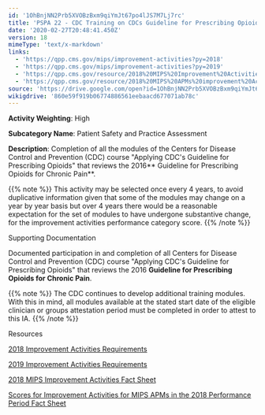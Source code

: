 ```yaml
---
id: '1OhBnjNN2Prb5XVOBzBxm9qiYmJt67po4lJS7M7Lj7rc'
title: 'PSPA 22 - CDC Training on CDCs Guideline for Prescribing Opioids for Chronic Pain'
date: '2020-02-27T20:48:41.450Z'
version: 18
mimeType: 'text/x-markdown'
links:
  - 'https://qpp.cms.gov/mips/improvement-activities?py=2018'
  - 'https://qpp.cms.gov/mips/improvement-activities?py=2019'
  - 'https://qpp.cms.gov/resource/2018%20MIPS%20Improvement%20Activities%20Fact%20Sheet'
  - 'https://qpp.cms.gov/resource/2018%20MIPS%20APMs%20improvement%20Activities%20scores%20fact%20sheet'
source: 'https://drive.google.com/open?id=1OhBnjNN2Prb5XVOBzBxm9qiYmJt67po4lJS7M7Lj7rc'
wikigdrive: '860e59f919b06774886561eebaacd677071ab78c'
---
```

**Activity Weighting**: High

**Subcategory Name**: Patient Safety and Practice Assessment

**Description**: Completion of all the modules of the Centers for Disease Control and Prevention (CDC) course "Applying CDC's Guideline for Prescribing Opioids" that reviews the 2016** Guideline for Prescribing Opioids for Chronic Pain**.

{{% note %}}
This activity may be selected once every 4 years, to avoid duplicative information given that some of the modules may change on a year by year basis but over 4 years there would be a reasonable expectation for the set of modules to have undergone substantive change, for the improvement activities performance category score.
{{% /note %}}

Supporting Documentation

Documented participation in and completion of all Centers for Disease Control and Prevention (CDC) course "Applying CDC's Guideline for Prescribing Opioids" that reviews the 2016 **Guideline for Prescribing Opioids for Chronic Pain**.

{{% note %}}
The CDC continues to develop additional training modules. With this in mind, all modules available at the stated start date of the eligible clinician or groups attestation period must be completed in order to attest to this IA.
{{% /note %}}

Resources

[2018 Improvement Activities Requirements](https://qpp.cms.gov/mips/improvement-activities?py=2018)

[2019 Improvement Activities Requirements](https://qpp.cms.gov/mips/improvement-activities?py=2019)

[2018 MIPS Improvement Activities Fact Sheet](https://qpp.cms.gov/resource/2018%20MIPS%20Improvement%20Activities%20Fact%20Sheet)

[Scores for Improvement Activities for MIPS APMs in the 2018 Performance Period Fact Sheet](https://qpp.cms.gov/resource/2018%20MIPS%20APMs%20improvement%20Activities%20scores%20fact%20sheet)
